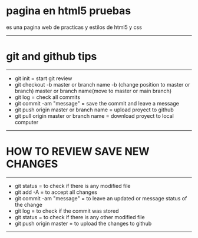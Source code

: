 # pagina en html5 pruebas
es una pagina web de practicas y estilos de html5 y css
***
# git and github tips
***
* git init = start git review
* git checkout -b master or branch name 
    -b (change position to master or branch) 
    master or branch name(move to master or main branch)
* git log = check all commits
* git commit -am "message" = save the commit and leave a message
* git push origin master or branch name = upload proyect to github
* git pull origin master or branch name = download proyect to local computer
***
# HOW TO REVIEW SAVE NEW CHANGES
***
* git status = to check if there is any modified file
* git add -A = to accept all changes
* git commit -am "message" = to leave an updated or message status of the change
* git log = to check if the commit was stored
* git status = to check if there is any other modified file
* git push origin master = to upload the changes to github
***